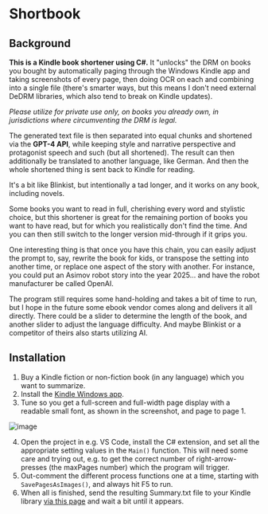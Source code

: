 # Shortbook

## Background

**This is a Kindle book shortener using C#.** It "unlocks" the DRM on books you bought by automatically paging through the Windows Kindle app and taking screenshots of every page, then doing OCR on each and combining into a single file (there's smarter ways, but this means I don't need external DeDRM libraries, which also tend to break on Kindle updates).

*Please utilize for private use only, on books you already own, in jurisdictions where circumventing the DRM is legal.*

The generated text file is then separated into equal chunks and shortened via the **GPT-4 API**, while keeping style and narrative perspective and protagonist speech and such (but all shortened). The result can then additionally be translated to another language, like German. And then the whole shortened thing is sent back to Kindle for reading.

It's a bit like Blinkist, but intentionally a tad longer, and it works on any book, including novels.

Some books you want to read in full, cherishing every word and stylistic choice, but this shortener is great for the remaining portion of books you want to have read, but for which you realistically don't find the time. And you can then still switch to the longer version mid-through if it grips you.

One interesting thing is that once you have this chain, you can easily adjust the prompt to, say, rewrite the book for kids, or transpose the setting into another time, or replace one aspect of the story with another. For instance, you could put an Asimov robot story into the year 2025... and have the robot manufacturer be called OpenAI.

The program still requires some hand-holding and takes a bit of time to run, but I hope in the future some ebook vendor comes along and delivers it all directly. There could be a slider to determine the length of the book, and another slider to adjust the language difficulty. And maybe Blinkist or a competitor of theirs also starts utilizing AI.

## Installation

1. Buy a Kindle fiction or non-fiction book (in any language) which you want to summarize.
2. Install the [Kindle Windows app](https://www.amazon.com/kindlepcdownload/).
3. Tune so you get a full-screen and full-width page display with a readable small font, as shown in the screenshot, and page to page 1.

![image](https://github.com/JPhilipp/Shortbook/assets/1754503/b1a27fc2-1090-4e58-b538-17917e115b5e)

4. Open the project in e.g. VS Code, install the C# extension, and set all the appropriate setting values in the `Main()` function. This will need some care and trying out, e.g. to get the correct number of right-arrow-presses (the maxPages number) which the program will trigger.
5. Out-comment the different process functions one at a time, starting with `SavePagesAsImages()`, and always hit F5 to run.
6. When all is finished, send the resulting Summary.txt file to your Kindle library [via this page](https://www.amazon.com/sendtokindle) and wait a bit until it appears.

